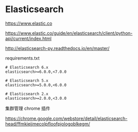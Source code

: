 # Elasticsearch

https://www.elastic.co

https://www.elastic.co/guide/en/elasticsearch/client/python-api/current/index.html

http://elasticsearch-py.readthedocs.io/en/master/

requirements.txt
```
# Elasticsearch 6.x
elasticsearch>=6.0.0,<7.0.0

# Elasticsearch 5.x
elasticsearch>=5.0.0,<6.0.0

# Elasticsearch 2.x
elasticsearch>=2.0.0,<3.0.0
```

集群管理 chrome 插件

https://chrome.google.com/webstore/detail/elasticsearch-head/ffmkiejjmecolpfloofpjologoblkegm/

